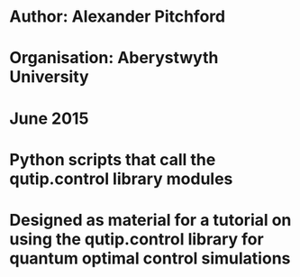 # Author: Alexander Pitchford
# Organisation: Aberystwyth University
# June 2015

# Python scripts that call the qutip.control library modules
# Designed as material for a tutorial on using the qutip.control library for quantum optimal control simulations
 

